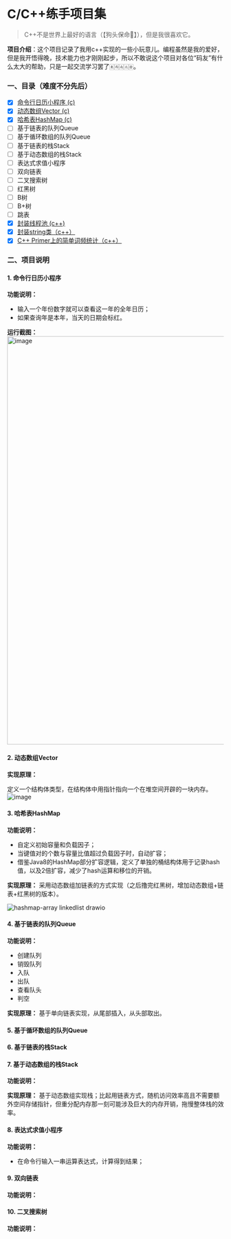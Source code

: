 # C/C++练手项目集
> C++不是世界上最好的语言（【狗头保命🐶】），但是我很喜欢它。

**项目介绍**：这个项目记录了我用c++实现的一些小玩意儿。编程虽然是我的爱好，但是我开悟得晚，技术能力也才刚刚起步，所以不敢说这个项目对各位“码友”有什么太大的帮助，只是一起交流学习罢了🀀🀂🀁🀃🀅。

### 一、目录（难度不分先后）
- [x] [命令行日历小程序 (c)](https://github.com/chuzilaolin/FunBOX/tree/main/Commandlinecalendar)
- [x] [动态数组Vector (c)](https://github.com/chuzilaolin/FunBOX/tree/main/Vector)
- [x] [哈希表HashMap (c)](https://github.com/chuzilaolin/FunBOX/tree/main/HashMap)
- [ ] 基于链表的队列Queue
- [ ] 基于循环数组的队列Queue
- [ ] 基于链表的栈Stack
- [ ] 基于动态数组的栈Stack
- [ ] 表达式求值小程序
- [ ] 双向链表
- [ ] 二叉搜索树
- [ ] 红黑树
- [ ] B树
- [ ] B+树
- [ ] 跳表
- [x] [封装线程池 (c++)](https://github.com/chuzilaolin/FreeTime/tree/main/cpp/ThreadPool)
- [x] [封装string类（c++）](https://blog.csdn.net/weixin_44398687/article/details/136725095)
- [x] [C++ Primer上的简单词频统计（c++）](https://blog.csdn.net/weixin_44398687/article/details/136793289)  

### 二、项目说明

#### 1. 命令行日历小程序

**功能说明：** 

- 输入一个年份数字就可以查看这一年的全年日历；
- 如果查询年是本年，当天的日期会标红。

**运行截图：**
<img width="948" alt="image" src="https://github.com/chuzilaolin/FunBOX/assets/82101835/a2e6c90b-00a6-4320-aa21-4d7db6d3c25f">

#### 2. 动态数组Vector
**实现原理：**

定义一个结构体类型，在结构体中用指针指向一个在堆空间开辟的一块内存。
![image](https://github.com/chuzilaolin/FunBOX/assets/82101835/dc5e3430-5805-4d09-920f-c9a7ca6733fd)

#### 3. 哈希表HashMap
**功能说明：**
- 自定义初始容量和负载因子；
- 当键值对的个数与容量比值超过负载因子时，自动扩容；
- 借鉴Java8的HashMap部分扩容逻辑，定义了单独的桶结构体用于记录hash值，以及2倍扩容，减少了hash运算和移位的开销。

**实现原理：**
采用动态数组加链表的方式实现（之后撸完红黑树，增加动态数组+链表+红黑树的版本）。

![hashmap-array linkedlist drawio](https://github.com/chuzilaolin/FunBOX/assets/82101835/14fa9df7-9469-497b-8859-c73a6e8de5d8)

#### 4. 基于链表的队列Queue
**功能说明：**
- 创建队列
- 销毁队列
- 入队
- 出队
- 查看队头 
- 判空

**实现原理：**
基于单向链表实现，从尾部插入，从头部取出。

#### 5. 基于循环数组的队列Queue



#### 6. 基于链表的栈Stack



#### 7. 基于动态数组的栈Stack

**功能说明：**

**实现原理：**
基于动态数组实现栈；比起用链表方式，随机访问效率高且不需要额外空间存储指针，但重分配内存那一刻可能涉及巨大的内存开销，拖慢整体栈的效率。

#### 8. 表达式求值小程序
**功能说明：**

- 在命令行输入一串运算表达式，计算得到结果；

#### 9. 双向链表

**功能说明：**


#### 10. 二叉搜索树

**功能说明：**
